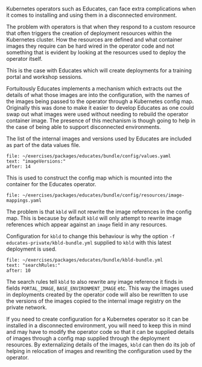 Kubernetes operators such as Educates, can face extra complications when it
comes to installing and using them in a disconnected environment.

The problem with operators is that when they respond to a custom resource that
often triggers the creation of deployment resources within the Kubernetes
cluster. How the resources are defined and what container images they require
can be hard wired in the operator code and not something that is evident by
looking at the resources used to deploy the operator itself.

This is the case with Educates which will create deployments for a training
portal and workshop sessions.

Fortuitously Educates implements a mechanism which extracts out the details of
what those images are into the configuration, with the names of the images
being passed to the operator through a Kubernetes config map. Originally this
was done to make it easier to develop Educates as one could swap out what
images were used without needing to rebuild the operator container image. The
presence of this mechanism is though going to help in the case of being able
to support disconnected environments.

The list of the internal images and versions used by Educates are included
as part of the data values file.

```editor:select-matching-text
file: ~/exercises/packages/educates/bundle/config/values.yaml
text: "imageVersions:"
after: 14
```

This is used to construct the config map which is mounted into the container
for the Educates operator.

```editor:open-file
file: ~/exercises/packages/educates/bundle/config/resources/image-mappings.yaml
```

The problem is that ``kbld`` will not rewrite the image references in the
config map. This is because by default ``kbld`` will only attempt to rewrite
image references which appear against an ``image`` field in any resources.

Configuration for ``kbld`` to change this behaviour is why the option
``-f educates-private/kbld-bundle.yml`` supplied to ``kbld`` with this latest
deployment is used.

```editor:select-matching-text
file: ~/exercises/packages/educates/bundle/kbld-bundle.yml
text: "searchRules:"
after: 10
```

The search rules tell ``kbld`` to also rewrite any image reference it finds
in fields ``PORTAL_IMAGE``, ``BASE_ENVIRONMENT_IMAGE`` etc. This way the
images used in deployments created by the operator code will also be
rewritten to use the versions of the images copied to the internal image
registry on the private network.

If you need to create configuration for a Kubernetes operator so it can be
installed in a disconnected environment, you will need to keep this in mind
and may have to modify the operator code so that it can be supplied details
of images through a config map supplied through the deployment resources.
By externalizing details of the images, ``kbld`` can then do its job of
helping in relocation of images and rewriting the configuration used by the
operator.
